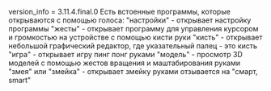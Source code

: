 version_info = 3.11.4.final.0
Есть встоенные программы, которые открываются с помощью голоса:
"настройки" - открывает настройку программы
"жесты" - открывает программу для управления курсором и громкостью на устройстве с помощью кисти руки
"кисть" - открывает небольшой графический редактор, где указательный палец - это кисть
"игра" - открывает игру пинг понг руками
"модель" - просмотр 3D моделей с помощью жестов вращения и маштабирования руками
"змея" или "змейка" - открывает змейку руками
отзывается на "смарт, smart"
